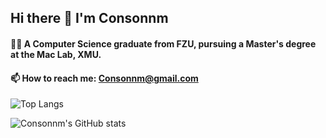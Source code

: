 ## Hi there 👋 I'm Consonnm

#### 🧑‍💻 A Computer Science graduate from FZU, pursuing a Master's degree at the Mac Lab, XMU.

#### 📫 How to reach me: Consonnm@gmail.com

![Top Langs](https://github-readme-stats.vercel.app/api/top-langs/?username=Consonnm)

![Consonnm's GitHub stats](https://github-readme-stats.vercel.app/api?username=Consonnm&show_icons=true&theme=radical)
